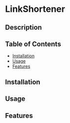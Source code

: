 # LinkShortener

## Description

## Table of Contents

- [Installation](#installation)
- [Usage](#usage)
- [Features](#features)

## Installation

## Usage

## Features
